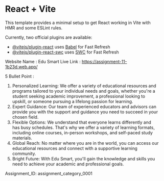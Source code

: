 # React + Vite

This template provides a minimal setup to get React working in Vite with HMR and some ESLint rules.

Currently, two official plugins are available:

- [@vitejs/plugin-react](https://github.com/vitejs/vite-plugin-react/blob/main/packages/plugin-react/README.md) uses [Babel](https://babeljs.io/) for Fast Refresh
- [@vitejs/plugin-react-swc](https://github.com/vitejs/vite-plugin-react-swc) uses [SWC](https://swc.rs/) for Fast Refresh

Website Name : Edu Smart
Live Link : https://assignment-11-1b23d.web.app/


5 Bullet Point : 

1. Personalized Learning: We offer a variety of educational resources and programs tailored to your individual needs and goals, whether you're a student seeking academic improvement, a professional looking to upskill, or someone pursuing a lifelong passion for learning.
2. Expert Guidance: Our team of experienced educators and advisors can provide you with the support and guidance you need to succeed in your chosen field.
3. Flexible Options: We understand that everyone learns differently and has busy schedules. That's why we offer a variety of learning formats, including online courses, in-person workshops, and self-paced study materials.
4. Global Reach: No matter where you are in the world, you can access our educational resources and connect with a supportive learning community.
5. Bright Future: With Edu Smart, you'll gain the knowledge and skills you need to achieve your academic and professional goals.

Assignment_ID: assignment_category_0001

